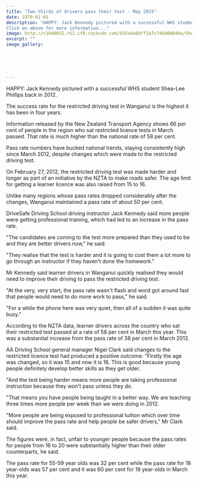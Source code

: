 ```yaml
---
title: "Two-thirds of drivers pass their test - May 2015"
date: 1970-01-01
description: "HAPPY: Jack Kennedy pictured with a successful WHS student Shea-Lee Phillips back in 2012, Wanganui Chronicle article on 19/5/15...  
Click on above for more information..."
image: http://c1940652.r52.cf0.rackcdn.com/555a4e8bff2a7c746d00040a/Shea-Lee-Phillips-re-drivers-licence,19.5.15.jpg
excerpt: ""
image_gallery:
    
    
    
    
    
---
```


<p>HAPPY: Jack Kennedy pictured with a successful WHS student Shea-Lee Phillips back in 2012.</p>
<p>The success rate for the restricted driving test in Wanganui is the highest it has been in four years.</p>
<p>Information released by the New Zealand Transport Agency shows 66 per cent of people in the region who sat restricted licence tests in March passed. That rate is much higher than the national rate of 58 per cent.</p>
<p>Pass rate numbers have bucked national trends, staying consistently high since March 2012, despite changes which were made to the restricted driving test.</p>
<p>On February 27, 2012, the restricted driving test was made harder and longer as part of an initiative by the NZTA to make roads safer. The age limit for getting a learner licence was also raised from 15 to 16.</p>
<p>Unlike many regions whose pass rates dropped considerably after the changes, Wanganui maintained a pass rate of about 50 per cent.</p>
<p>DriveSafe Driving School driving instructor Jack Kennedy said more people were getting professional training, which had led to an increase in the pass rate.</p>
<p>"The candidates are coming to the test more prepared than they used to be and they are better drivers now," he said.</p>
<p>"They realise that the test is harder and it is going to cost them a lot more to go through an instructor if they haven't done the homework."</p>
<p>Mr Kennedy said learner drivers in Wanganui quickly realised they would need to improve their driving to pass the restricted driving test.</p>
<p>"At the very, very start, the pass rate wasn't flash and word got around fast that people would need to do more work to pass," he said.</p>
<p>"For a while the phone here was very quiet, then all of a sudden it was quite busy."</p>
<p>According to the NZTA data, learner drivers across the country who sat their restricted test passed at a rate of 58 per cent in March this year. This was a substantial increase from the pass rate of 38 per cent in March 2012.</p>
<p>AA Driving School general manager Nigel Clark said changes to the restricted licence test had produced a positive outcome: "Firstly the age was changed, so it was 15 and now it is 16. This is good because young people definitely develop better skills as they get older.</p>
<p>"And the test being harder means more people are taking professional instruction because they won't pass unless they do.</p>
<p>"That means you have people being taught in a better way. We are teaching three times more people per week than we were doing in 2012.</p>
<p>"More people are being exposed to professional tuition which over time should improve the pass rate and help people be safer drivers," Mr Clark said.</p>
<p>The figures were, in fact, unfair to younger people because the pass rates for people from 16 to 20 were substantially higher than their older counterparts, he said.</p>
<p>The pass rate for 55-59 year olds was 32 per cent while the pass rate for 18 year-olds was 57 per cent and it was 60 per cent for 19 year-olds in March this year.</p>

